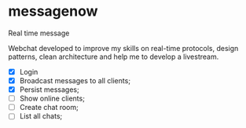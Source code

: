 # messagenow
Real time message

Webchat developed to improve my skills on real-time protocols, design patterns, clean architecture and help me to develop a livestream.

- [x] Login
- [x] Broadcast messages to all clients;
- [x] Persist messages;
- [ ] Show online clients;
- [ ] Create chat room;
- [ ] List all chats;

